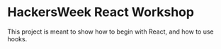 # HackersWeek React Workshop

This project is meant to show how to begin with React, and how to use hooks.
